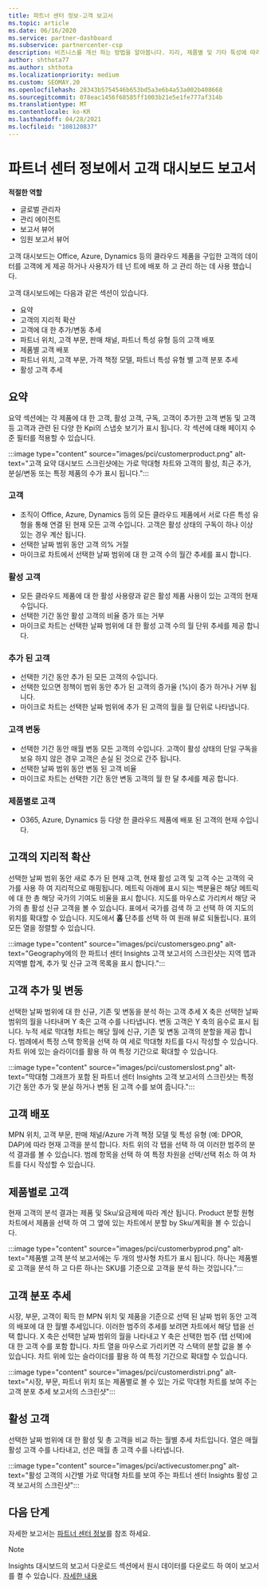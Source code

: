 ```yaml
---
title: 파트너 센터 정보-고객 보고서
ms.topic: article
ms.date: 06/16/2020
ms.service: partner-dashboard
ms.subservice: partnercenter-csp
description: 비즈니스를 개선 하는 방법을 알아봅니다. 지리, 제품별 및 기타 특성에 따라 특정 고객 추세를 확인 하세요.
author: shthota77
ms.author: shthota
ms.localizationpriority: medium
ms.custom: SEOMAY.20
ms.openlocfilehash: 28343b5754546b653bd5a3e6b4a53a002b408668
ms.sourcegitcommit: 078eac1456f68585ff1003b21e5e1fe777af314b
ms.translationtype: MT
ms.contentlocale: ko-KR
ms.lasthandoff: 04/28/2021
ms.locfileid: "108120837"
---
```

# <a name="customers-dashboard-reports-from-partner-center-insights"></a>파트너 센터 정보에서 고객 대시보드 보고서

**적절한 역할**

- 글로벌 관리자
- 관리 에이전트
- 보고서 뷰어
- 임원 보고서 뷰어

고객 대시보드는 Office, Azure, Dynamics 등의 클라우드 제품을 구입한 고객의 데이터를 고객에 게 제공 하거나 사용자가 테 넌 트에 배포 하 고 관리 하는 데 사용 했습니다. 
 
고객 대시보드에는 다음과 같은 섹션이 있습니다. 

- 요약  
- 고객의 지리적 확산 
- 고객에 대 한 추가/변동 추세 
- 파트너 위치, 고객 부문, 판매 채널, 파트너 특성 유형 등의 고객 배포 
- 제품별 고객 배포 
- 파트너 위치, 고객 부문, 가격 책정 모델, 파트너 특성 유형 별 고객 분포 추세 
- 활성 고객 추세 

## <a name="summary"></a>요약

요약 섹션에는 각 제품에 대 한 고객, 활성 고객, 구독, 고객이 추가한 고객 변동 및 고객 등 고객과 관련 된 다양 한 Kpi의 스냅숏 보기가 표시 됩니다. 각 섹션에 대해 페이지 수준 필터를 적용할 수 있습니다.

:::image type="content" source="images/pci/customerproduct.png" alt-text="고객 요약 대시보드 스크린샷에는 가로 막대형 차트와 고객의 활성, 최근 추가, 분실/변동 또는 특정 제품의 수가 표시 됩니다.":::

### <a name="customers"></a>고객

- 조직이 Office, Azure, Dynamics 등의 모든 클라우드 제품에서 서로 다른 특성 유형을 통해 연결 된 현재 모든 고객 수입니다. 고객은 활성 상태의 구독이 하나 이상 있는 경우 계산 됩니다.  
- 선택한 날짜 범위 동안 고객 의% 거절 
- 마이크로 차트에서 선택한 날짜 범위에 대 한 고객 수의 월간 추세를 표시 합니다.

### <a name="active-customers"></a>활성 고객

- 모든 클라우드 제품에 대 한 활성 사용량과 같은 활성 제품 사용이 있는 고객의 현재 수입니다.
- 선택한 기간 동안 활성 고객의 비율 증가 또는 거부
- 마이크로 차트는 선택한 날짜 범위에 대 한 활성 고객 수의 월 단위 추세를 제공 합니다.

### <a name="customers-added"></a>추가 된 고객

- 선택한 기간 동안 추가 된 모든 고객의 수입니다.
- 선택한 있으면 정책이 범위 동안 추가 된 고객의 증가율 (%)이 증가 하거나 거부 됩니다.
- 마이크로 차트는 선택한 날짜 범위에 추가 된 고객의 월을 월 단위로 나타냅니다.

### <a name="customers-churned"></a>고객 변동
- 선택한 기간 동안 매월 변동 모든 고객의 수입니다. 고객이 활성 상태의 단일 구독을 보유 하지 않은 경우 고객은 손실 된 것으로 간주 됩니다. 
- 선택한 날짜 범위 동안 변동 된 고객 비율 
- 마이크로 차트는 선택한 기간 동안 변동 고객의 월 한 달 추세를 제공 합니다. 
 
### <a name="customers-by-products"></a>제품별로 고객

- O365, Azure, Dynamics 등 다양 한 클라우드 제품에 배포 된 고객의 현재 수입니다.  

## <a name="geographical-spread-of-your-customers"></a>고객의 지리적 확산

선택한 날짜 범위 동안 새로 추가 된 현재 고객, 현재 활성 고객 및 고객 수는 고객의 국가를 사용 하 여 지리적으로 매핑됩니다. 메트릭 아래에 표시 되는 백분율은 해당 메트릭에 대 한 총 해당 국가의 기여도 비율을 표시 합니다. 지도를 마우스로 가리켜서 해당 국가의 총 활성 신규 고객을 볼 수 있습니다. 표에서 국가를 검색 하 고 선택 하 여 지도의 위치를 확대할 수 있습니다. 지도에서 **홈** 단추를 선택 하 여 원래 뷰로 되돌립니다. 표의 모든 열을 정렬할 수 있습니다.  

:::image type="content" source="images/pci/customersgeo.png" alt-text="Geography에의 한 파트너 센터 Insights 고객 보고서의 스크린샷는 지역 맵과 지역별 합계, 추가 및 신규 고객 목록을 표시 합니다.":::

## <a name="customer-adds-and-churns"></a>고객 추가 및 변동

선택한 날짜 범위에 대 한 신규, 기존 및 변동을 분석 하는 고객 추세 X 축은 선택한 날짜 범위의 월을 나타내며 Y 축은 고객 수를 나타냅니다. 변동 고객은 Y 축의 음수로 표시 됩니다. 누적 세로 막대형 차트는 해당 월에 신규, 기존 및 변동 고객의 분할을 제공 합니다. 범례에서 특정 스택 항목을 선택 하 여 세로 막대형 차트를 다시 작성할 수 있습니다. 차트 위에 있는 슬라이더를 활용 하 여 특정 기간으로 확대할 수 있습니다. 

:::image type="content" source="images/pci/customerslost.png" alt-text="막대형 그래프가 포함 된 파트너 센터 Insights 고객 보고서의 스크린샷는 특정 기간 동안 추가 및 분실 하거나 변동 된 고객 수를 보여 줍니다.":::

## <a name="customer-distribution"></a>고객 배포

MPN 위치, 고객 부문, 판매 채널/Azure 가격 책정 모델 및 특성 유형 (예: DPOR, DAP)에 따라 현재 고객을 분석 합니다. 차트 위의 각 탭을 선택 하 여 이러한 범주의 분석 결과를 볼 수 있습니다. 범례 항목을 선택 하 여 특정 차원을 선택/선택 취소 하 여 차트를 다시 작성할 수 있습니다. 

## <a name="customers-by-products"></a>제품별로 고객

현재 고객의 분석 결과는 제품 및 Sku/요금제에 따라 계산 됩니다. Product 분할 원형 차트에서 제품을 선택 하 여 그 옆에 있는 차트에서 분할 by Sku/계획을 볼 수 있습니다.

:::image type="content" source="images/pci/customerbyprod.png" alt-text="제품별 고객 분석 보고서에는 두 개의 방사형 차트가 표시 됩니다. 하나는 제품별로 고객을 분석 하 고 다른 하나는 SKU를 기준으로 고객을 분석 하는 것입니다.":::

## <a name="customer-distribution-trend"></a>고객 분포 추세 

시장, 부문, 고객이 획득 한 MPN 위치 및 제품을 기준으로 선택 된 날짜 범위 동안 고객의 배포에 대 한 월별 추세입니다. 이러한 범주의 추세를 보려면 차트에서 해당 탭을 선택 합니다. X 축은 선택한 날짜 범위의 월을 나타내고 Y 축은 선택한 범주 (탭 선택)에 대 한 고객 수를 포함 합니다. 차트 열을 마우스로 가리키면 각 스택의 분할 값을 볼 수 있습니다. 차트 위에 있는 슬라이더를 활용 하 여 특정 기간으로 확대할 수 있습니다.   

:::image type="content" source="images/pci/customerdistri.png" alt-text="시장, 부문, 파트너 위치 또는 제품별로 볼 수 있는 가로 막대형 차트를 보여 주는 고객 분포 추세 보고서의 스크린샷":::

## <a name="active-customers"></a>활성 고객

선택한 날짜 범위에 대 한 활성 및 총 고객을 비교 하는 월별 추세 차트입니다. 열은 매월 활성 고객 수를 나타내고, 선은 매월 총 고객 수를 나타냅니다. 

:::image type="content" source="images/pci/activecustomer.png" alt-text="활성 고객의 시간별 가로 막대형 차트를 보여 주는 파트너 센터 Insights 활성 고객 보고서의 스크린샷":::

## <a name="next-steps"></a>다음 단계

자세한 보고서는 [파트너 센터 정보](partner-center-insights.md)를 참조 하세요.

>[!NOTE]
> Insights 대시보드의 보고서 다운로드 섹션에서 원시 데이터를 다운로드 하 여이 보고서를 켤 수 있습니다. [자세한 내용](pci-download-reports.md) 
